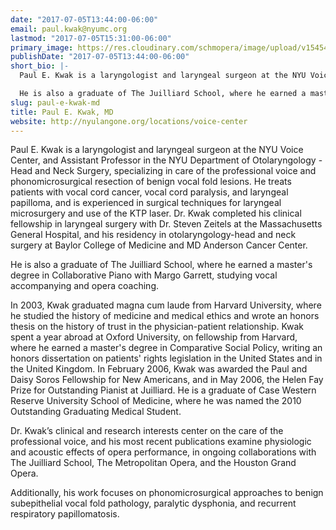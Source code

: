 ```yaml
---
date: "2017-07-05T13:44:00-06:00"
email: paul.kwak@nyumc.org
lastmod: "2017-07-05T15:31:00-06:00"
primary_image: https://res.cloudinary.com/schmopera/image/upload/v1545409169/media/webhook-uploads/1499289778664/2017-07-05---Paul-Kwak.jpg.jpg
publishDate: "2017-07-05T13:44:00-06:00"
short_bio: |-
  Paul E. Kwak is a laryngologist and laryngeal surgeon at the NYU Voice Center, and Assistant Professor in the NYU Department of Otolaryngology - Head and Neck Surgery, specializing in care of the professional voice and phonomicrosurgical resection of benign vocal fold lesions. He treats patients with vocal cord cancer, vocal cord paralysis, and laryngeal papilloma, and is experienced in surgical techniques for laryngeal microsurgery and use of the KTP laser. Dr. Kwak completed his clinical fellowship in laryngeal surgery with Dr. Steven Zeitels at the Massachusetts General Hospital, and his residency in otolaryngology-head and neck surgery at Baylor College of Medicine and MD Anderson Cancer Center.

  He is also a graduate of The Juilliard School, where he earned a master&#039;s degree in Collaborative Piano with Margo Garrett, studying vocal accompanying and opera coaching.
slug: paul-e-kwak-md
title: Paul E. Kwak, MD
website: http://nyulangone.org/locations/voice-center
---
```


Paul E. Kwak is a laryngologist and laryngeal surgeon at the NYU Voice Center, and Assistant Professor in the NYU Department of Otolaryngology - Head and Neck Surgery, specializing in care of the professional voice and phonomicrosurgical resection of benign vocal fold lesions. He treats patients with vocal cord cancer, vocal cord paralysis, and laryngeal papilloma, and is experienced in surgical techniques for laryngeal microsurgery and use of the KTP laser. Dr. Kwak completed his clinical fellowship in laryngeal surgery with Dr. Steven Zeitels at the Massachusetts General Hospital, and his residency in otolaryngology-head and neck surgery at Baylor College of Medicine and MD Anderson Cancer Center.

He is also a graduate of The Juilliard School, where he earned a master's degree in Collaborative Piano with Margo Garrett, studying vocal accompanying and opera coaching.

In 2003, Kwak graduated magna cum laude from Harvard University, where he studied the history of medicine and medical ethics and wrote an honors thesis on the history of trust in the physician-patient relationship. Kwak spent a year abroad at Oxford University, on fellowship from Harvard, where he earned a master's degree in Comparative Social Policy, writing an honors dissertation on patients' rights legislation in the United States and in the United Kingdom. In February 2006, Kwak was awarded the Paul and Daisy Soros Fellowship for New Americans, and in May 2006, the Helen Fay Prize for Outstanding Pianist at Juilliard. He is a graduate of Case Western Reserve University School of Medicine, where he was named the 2010 Outstanding Graduating Medical Student.

Dr. Kwak’s clinical and research interests center on the care of the professional voice, and his most recent publications examine physiologic and acoustic effects of opera performance, in ongoing collaborations with The Juilliard School, The Metropolitan Opera, and the Houston Grand Opera.

Additionally, his work focuses on phonomicrosurgical approaches to benign subepithelial vocal fold pathology, paralytic dysphonia, and recurrent respiratory papillomatosis.
